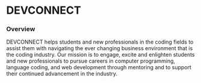 # DEVCONNECT 
### Overview
DEVCONNECT helps students and new professionals in the coding fields to assist them with navigating the ever changing business environment that is the coding industry. Our mission is to engage, excite and enlighten students and new professionals to pursue careers in computer programming, language coding, and web development through mentoring and to support their continued advancement in the industry.
